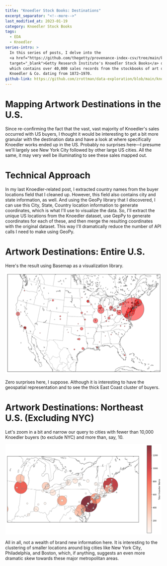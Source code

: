 ```yaml
---
title: "Knoedler Stock Books: Destinations"
excerpt_separator: "<!--more-->"
last_modified_at: 2023-01-19
category: Knoedler Stock Books
tags:
  - EDA
  - Knoedler
series-intro: >
  In this series of posts, I delve into the 
  <a href="https://github.com/thegetty/provenance-index-csv/tree/main/knoedler" 
  target="_blank">Getty Research Institute's Knoedler Stock Books</a> dataset, 
  which contains over 40,000 sales records from the stockbooks of art dealer M. 
  Knoedler & Co. dating from 1872–1970.
github-link: https://github.com/zrottman/data-exploration/blob/main/knoedler/06_US-destinations_2.ipynb
---
```


# Mapping Artwork Destinations in the U.S.
Since re-confirming the fact that the vast, vast majority of Knoedler's sales occurred with US buyers, I thought it would be interesting to get a bit more granular with the destination data and have a look at where specifically Knoedler works ended up in the US. Probably no surprises here—I presume we'll largely see New York City followed by other large US cities. All the same, it may very well be illuminating to see these sales mapped out.

<!--more-->


# Technical Approach
In my last Knoedler-related post, I extracted country names from the buyer locations field that I cleaned up. However, this field also contains city and state information, as well. And using the GeoPy library that I discovered, I can use this City, State, Country location information to generate coordinates, which is what I'll use to visualize the data. So, I'll extract the unique US locations from the Knoedler dataset, use GepPy to generate coordinates for each of these, and then merge the resulting coordinates with the original dataset. This way I'll dramatically reduce the number of API calls I need to make using GeoPy.


# Artwork Destinations: Entire U.S.
Here's the result using Basemap as a visualization library.

![Knoedler Destinations Entire US](/assets/images/knoedler-destinations-us.png)

Zero surprises here, I suppose. Although it is interesting to have the geospatial representation and to see the thick East Coast cluster of buyers. 


# Artwork Destinations: Northeast U.S. (Excluding NYC)
Let's zoom in a bit and narrow our query to cities with fewer than 10,000 Knoedler buyers (to exclude NYC) and more than, say, 10.

![Knoedler Destinations Northeast](/assets/images/knoedler-destinations-northeast.png)

All in all, not a wealth of brand new information here. It is interesting to the clustering of smaller locations around big cities like New York City, Philadelphia, and Boston, which, if anything, suggests an even more dramatic skew towards these major metropolitan areas.
